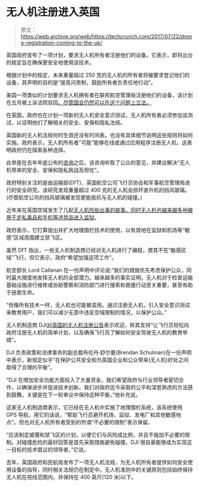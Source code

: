 # 无人机注册进入英国 

> 原文：<https://web.archive.org/web/https://techcrunch.com/2017/07/22/drone-registration-coming-to-the-uk/>

英国政府宣布了一项计划，要求无人机所有者注册他们的设备。它表示，即将出台的规定旨在确保更安全地使用该技术。

根据计划中的规定，未来重量超过 250 克的无人机的所有者将被要求登记他们的设备，其声明的目的是“提高问责制，鼓励所有者负责任地行动”。

美国一项类似的计划要求无人机拥有者在联邦航空管理局注册他们的设备，该计划在五月被上诉法院驳回[。尽管国会仍然可以在这个问题上立法。](https://web.archive.org/web/20221208011312/https://beta.techcrunch.com/2017/07/08/heres-how-to-get-a-refund-if-you-registered-your-drone-with-the-faa/)

在英国，政府也在计划一项新的无人机安全意识测试，无人机所有者必须参加该测试，以证明他们了解相关的安全、安保和隐私法规。

英国新的无人机法规何时生效还没有时间表。也没有具体细节说明这些规则将如何实施。政府表示，无人机所有者“可能”能够在线或通过应用程序注册无人机，这表明政府仍在探索各种选择。

此举是在去年年底公布的[咨询](https://web.archive.org/web/20221208011312/https://www.gov.uk/government/consultations/benefits-of-drones-to-the-uk-economy)之后，该咨询听取了公众的意见，并建议解决“无人机带来的安全、安保和隐私挑战及担忧”。

政府特别关注的是由运输部(DfT)、英国航空公司飞行员协会和军事航空管理局进行的安全研究，该研究发现重量超过 400 克的无人机会损坏直升机的挡风玻璃。(尽管航空公司的挡风玻璃被发现更能抵抗与无人机的碰撞。)

近年来在英国空域发生了几起[无人机险些出事的故事。同时无人机也越来越多地被用于](https://web.archive.org/web/20221208011312/http://www.telegraph.co.uk/news/2017/06/24/crackdown-drones-planned-latest-near-miss/)[走私毒品和手机等违禁品进入监狱](https://web.archive.org/web/20221208011312/http://www.independent.co.uk/news/uk/home-news/courts-drones-drugs-prisons-contraband-crackdown-ministry-of-justice-a7686726.html)。

政府表示，它打算提出并扩大地理围栏技术的使用，以有效地在监狱和机场等“敏感”区域周围建立禁飞区。

虽然 DfT 指出，一些无人机制造商已经对无人机进行了编程，使其不在“敏感区域”飞行，但它表示，政府“希望加强这项工作”。

航空部长 Lord Callanan 在一份声明中评论说:“我们的措施优先考虑保护公众，同时最大限度地发挥无人机的全部潜力。越来越多的事实证明，无人机对于检查运输基础设施进行维修或协助警察和消防部门进行搜索和救援行动至关重要，甚至有助于拯救生命。

“但像所有技术一样，无人机也可能被滥用。通过注册无人机，引入安全意识测试来教育用户，我们可以减少无意中违反空域限制的情况，以保护公众。”

无人机制造商 DJI[对英国的无人机注册公告](https://web.archive.org/web/20221208011312/http://www.dji.com/newsroom/news/dji-welcomes-uk-drone-registration-plan)表示欢迎，称其支持“让飞行员轻松向政府注册无人机的简单计划，以及确保飞行员了解如何安全驾驶无人机的教育举措”。

DJI 负责政策和法律事务的副总裁布伦丹·舒尔曼(Brendan Schulman)在一份声明中表示，新规定似乎“在保护公共安全和为英国企业和公众带来(无人机)好处之间取得了合理的平衡”。

“DJI 在增加安全功能方面投入了大量资金，我们希望政府与行业领导者密切合作，以确保进步并促进技术创新。我们对政府迄今采取的公平和深思熟虑的方法感到鼓舞。关键是在下一轮审议中保持这种平衡，”他补充说。

这家无人机制造商表示，它已经在无人机中实施了地理围栏系统，该系统使用 GPS 导航，用它的话说，“帮助飞行员避开机场、监狱、发电厂和其他敏感地点”。但也对无人机所有者受到的所谓“不必要的限制”表示保留。

“应该制定威慑和禁飞区的计划，以便它们与风险成比例，并且不施加不必要的限制。对碰撞危险的最好回答是首先采取措施避免碰撞，DJI 很自豪能够成为实现这一目标的技术倡议的领导者，”它说。

去年，英国政府和民航局发布了一项无人机法规，为无人机所有者提供如何安全使用设备的指导，同时相关法规仍在制定中。无人机准则中的关键原则包括始终保持无人机在视线范围内，并保持在 400 英尺(120 米)以下。